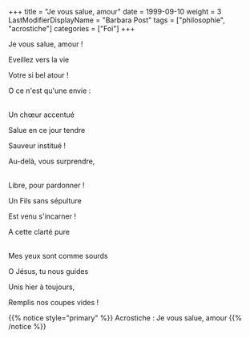 +++
title = "Je vous salue, amour"
date = 1999-09-10
weight = 3
LastModifierDisplayName = "Barbara Post"
tags = ["philosophie", "acrostiche"]
categories = ["Foi"]
+++

Je vous salue, amour !

Eveillez vers la vie

Votre si bel atour !

O ce n'est qu'une envie :

 \
Un chœur accentué

Salue en ce jour tendre

Sauveur institué !

Au-delà, vous surprendre,

 \
Libre, pour pardonner !

Un Fils sans sépulture

Est venu s'incarner !

A cette clarté pure

 \
Mes yeux sont comme sourds

O Jésus, tu nous guides

Unis hier à toujours,

Remplis nos coupes vides !

{{% notice style="primary" %}}
Acrostiche : Je vous salue, amour
{{% /notice %}}

